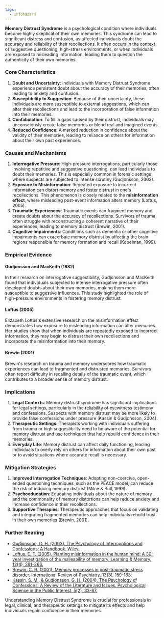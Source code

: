 ```yaml
---
tags:
  - infohazard
---
```



**Memory Distrust Syndrome** is a psychological condition where individuals become highly skeptical of their own memories. This syndrome can lead to significant distress and confusion, as affected individuals doubt the accuracy and reliability of their recollections. It often occurs in the context of suggestive questioning, high-stress environments, or when individuals are exposed to misleading information, leading them to question the authenticity of their own memories.

### Core Characteristics

1. **Doubt and Uncertainty**: Individuals with Memory Distrust Syndrome experience persistent doubt about the accuracy of their memories, often leading to anxiety and confusion.
2. **Susceptibility to Suggestion**: Because of their uncertainty, these individuals are more susceptible to external suggestions, which can alter their recollections and lead to the incorporation of false information into their memories.
3. **Confabulation**: To fill in gaps caused by their distrust, individuals may unconsciously create false memories or blend real and imagined events.
4. **Reduced Confidence**: A marked reduction in confidence about the validity of their memories, leading to reliance on others for information about their own past experiences.

### Causes and Mechanisms

1. **Interrogative Pressure**: High-pressure interrogations, particularly those involving repetitive and suggestive questioning, can lead individuals to doubt their memories. This is especially common in forensic settings where suspects are subjected to intense scrutiny (Gudjonsson, 2003).
2. **Exposure to Misinformation**: Repeated exposure to incorrect information can distort memory and foster distrust in one's recollections. This phenomenon is closely related to the **misinformation effect**, where misleading post-event information alters memory (Loftus, 2005).
3. **Traumatic Experiences**: Traumatic events can fragment memory and create doubts about the accuracy of recollections. Survivors of trauma often struggle with reconstructing a coherent narrative of their experiences, leading to memory distrust (Brewin, 2001).
4. **Cognitive Impairments**: Conditions such as dementia or other cognitive impairments can exacerbate memory distrust by affecting the brain regions responsible for memory formation and recall (Kopelman, 1999).

### Empirical Evidence

#### Gudjonsson and MacKeith (1982)

In their research on interrogative suggestibility, Gudjonsson and MacKeith found that individuals subjected to intense interrogative pressure often developed doubts about their own memories, making them more susceptible to suggestive influences. This study highlighted the role of high-pressure environments in fostering memory distrust.

#### Loftus (2005)

Elizabeth Loftus's extensive research on the misinformation effect demonstrates how exposure to misleading information can alter memories. Her studies show that when individuals are repeatedly exposed to incorrect information, they may begin to distrust their own recollections and incorporate the misinformation into their memory.

#### Brewin (2001)

Brewin's research on trauma and memory underscores how traumatic experiences can lead to fragmented and distrusted memories. Survivors often report difficulty in recalling details of the traumatic event, which contributes to a broader sense of memory distrust.

### Implications

1. **Legal Contexts**: Memory distrust syndrome has significant implications for legal settings, particularly in the reliability of eyewitness testimony and confessions. Suspects with memory distrust may be more likely to provide false confessions under pressure (Kassin & Gudjonsson, 2004).
2. **Therapeutic Settings**: Therapists working with individuals suffering from trauma or high suggestibility need to be aware of the potential for memory distrust and use techniques that help rebuild confidence in their memories.
3. **Everyday Life**: Memory distrust can affect daily functioning, leading individuals to overly rely on others for information about their own past or to avoid situations where accurate recall is necessary.

### Mitigation Strategies

1. **Improved Interrogation Techniques**: Adopting non-coercive, open-ended questioning techniques, such as the PEACE model, can reduce the risk of inducing memory distrust (Milne & Bull, 1999).
2. **Psychoeducation**: Educating individuals about the nature of memory and the commonality of memory distortions can help reduce anxiety and increase confidence in their recollections.
3. **Supportive Therapies**: Therapeutic approaches that focus on validating and integrating fragmented memories can help individuals rebuild trust in their own memories (Brewin, 2001).

### Further Reading

- [Gudjonsson, G. H. (2003). The Psychology of Interrogations and Confessions: A Handbook. Wiley.](https://www.wiley.com/en-us/The+Psychology+of+Interrogations+and+Confessions%3A+A+Handbook-p-9780470844588)
- [Loftus, E. F. (2005). Planting misinformation in the human mind: A 30-year investigation of the malleability of memory. Learning & Memory, 12(4), 361-366.](https://www.ncbi.nlm.nih.gov/pmc/articles/PMC1369517/)
- [Brewin, C. R. (2001). Memory processes in post-traumatic stress disorder. International Review of Psychiatry, 13(3), 159-163.](https://www.tandfonline.com/doi/abs/10.1080/09540260120074000)
- [Kassin, S. M., & Gudjonsson, G. H. (2004). The Psychology of Confessions: A Review of the Literature and Issues. Psychological Science in the Public Interest, 5(2), 33-67.](https://journals.sagepub.com/doi/10.1111/j.1529-1006.2004.00016.x)

Understanding Memory Distrust Syndrome is crucial for professionals in legal, clinical, and therapeutic settings to mitigate its effects and help individuals regain confidence in their memories.